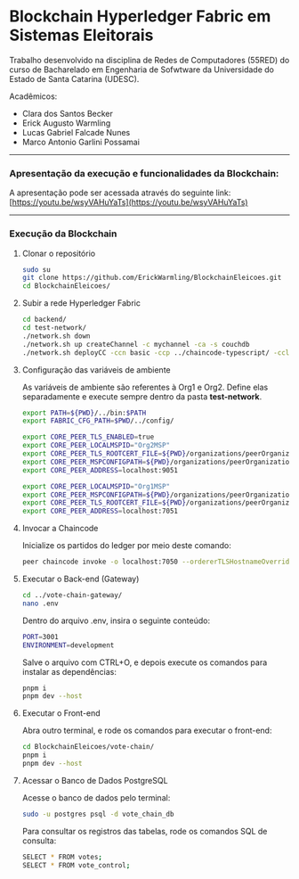 # Blockchain Hyperledger Fabric em Sistemas Eleitorais

Trabalho desenvolvido na disciplina de Redes de Computadores (55RED) do curso de Bacharelado em Engenharia de Sofwtware da Universidade do Estado de Santa Catarina (UDESC).

Acadêmicos:

- Clara dos Santos Becker
- Erick Augusto Warmling
- Lucas Gabriel Falcade Nunes
- Marco Antonio Garlini Possamai

<hr>

### Apresentação da execução e funcionalidades da Blockchain: 

A apresentação pode ser acessada através do seguinte link: [https://youtu.be/wsyVAHuYaTs](https://youtu.be/wsyVAHuYaTs)

<hr>

### Execução da Blockchain

1. Clonar o repositório
   ``` bash
   sudo su
   git clone https://github.com/ErickWarmling/BlockchainEleicoes.git
   cd BlockchainEleicoes/
   ```

2. Subir a rede Hyperledger Fabric
   ``` bash
   cd backend/
   cd test-network/
   ./network.sh down
   ./network.sh up createChannel -c mychannel -ca -s couchdb
   ./network.sh deployCC -ccn basic -ccp ../chaincode-typescript/ -ccl typescript   
   ```

3. Configuração das variáveis de ambiente

   As variáveis de ambiente são referentes à Org1 e Org2. Define elas separadamente e execute sempre dentro da pasta **test-network**.
   
   ``` bash
   export PATH=${PWD}/../bin:$PATH
   export FABRIC_CFG_PATH=$PWD/../config/

   export CORE_PEER_TLS_ENABLED=true
   export CORE_PEER_LOCALMSPID="Org2MSP"
   export CORE_PEER_TLS_ROOTCERT_FILE=${PWD}/organizations/peerOrganizations/org2.example.com/peers/peer0.org2.example.com/tls/ca.crt
   export CORE_PEER_MSPCONFIGPATH=${PWD}/organizations/peerOrganizations/org2.example.com/users/Admin@org2.example.com/msp
   export CORE_PEER_ADDRESS=localhost:9051

   export CORE_PEER_LOCALMSPID="Org1MSP"
   export CORE_PEER_MSPCONFIGPATH=${PWD}/organizations/peerOrganizations/org1.example.com/users/Admin@org1.example.com/msp
   export CORE_PEER_TLS_ROOTCERT_FILE=${PWD}/organizations/peerOrganizations/org1.example.com/peers/peer0.org1.example.com/tls/ca.crt
   export CORE_PEER_ADDRESS=localhost:7051
   ```

4. Invocar a Chaincode

   Inicialize os partidos do ledger por meio deste comando:

   ``` bash
   peer chaincode invoke -o localhost:7050 --ordererTLSHostnameOverride orderer.example.com --tls --cafile ${PWD}/organizations/ordererOrganizations/example.com/orderers/orderer.example.com/msp/tlscacerts/tlsca.example.com-cert.pem -C mychannel -n basic --peerAddresses localhost:7051 --tlsRootCertFiles ${PWD}/organizations/peerOrganizations/org1.example.com/peers/peer0.org1.example.com/tls/ca.crt --peerAddresses localhost:9051 --tlsRootCertFiles ${PWD}/organizations/peerOrganizations/org2.example.com/peers/peer0.org2.example.com/tls/ca.crt -c '{"function":"PartyManagementContract:InitPartiesLedger","Args":[]}'
   ```

5. Executar o Back-end (Gateway)

   ``` bash
   cd ../vote-chain-gateway/
   nano .env
   ```
   Dentro do arquivo .env, insira o seguinte conteúdo:

   ``` bash
   PORT=3001
   ENVIRONMENT=development
   ```

   Salve o arquivo com CTRL+O, e depois execute os comandos para instalar as dependências:

   ``` bash
   pnpm i
   pnpm dev --host
   ```

6. Executar o Front-end

   Abra outro terminal, e rode os comandos para executar o front-end:

   ``` bash
   cd BlockchainEleicoes/vote-chain/
   pnpm i
   pnpm dev --host
   ```

7. Acessar o Banco de Dados PostgreSQL

   Acesse o banco de dados pelo terminal:

   ``` bash
   sudo -u postgres psql -d vote_chain_db
   ```

   Para consultar os registros das tabelas, rode os comandos SQL de consulta:

    ``` bash
    SELECT * FROM votes;
    SELECT * FROM vote_control;
    ```
    
